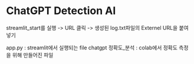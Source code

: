 # ChatGPT Detection AI

streamlit_start를 실행 -> URL 클릭 -> 생성된 log.txt파일의 Externel URL을 붙여넣기

app.py : streamlit에서 실행되는 file
chatgpt 정확도_분석 : colab에서 정확도 측정을 위해 만들어진 파일
